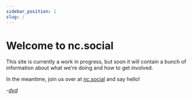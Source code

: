 ```yaml
---
sidebar_position: 1
slug: /
---
```


# Welcome to **nc.social**

This site is currently a work in progress, but soon it will contain a bunch of information about what we're doing and how to get involved. 

In the meantime, join us over at [nc.social](https://nc.social) and say hello!

-*[dvd](https://nc.social/@dvd)*






